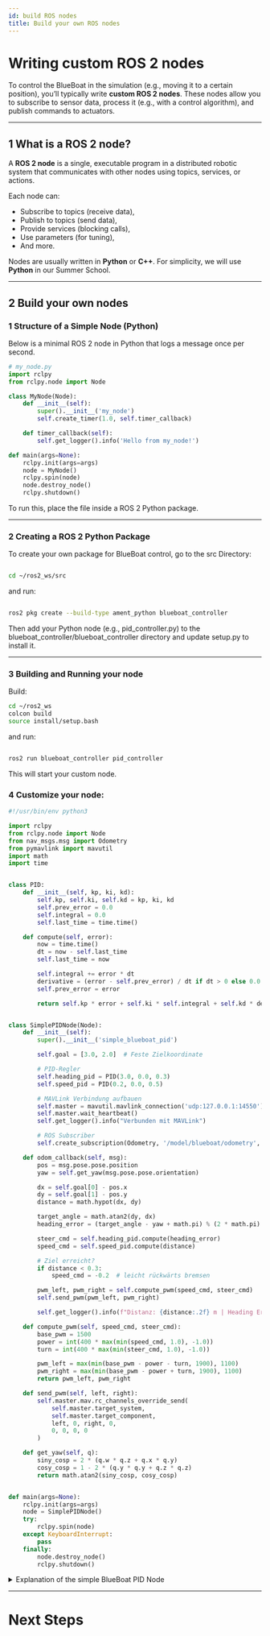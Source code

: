 ```yaml
---
id: build ROS nodes
title: Build your own ROS nodes
---
```



# Writing custom ROS 2 nodes

To control the BlueBoat in the simulation (e.g., moving it to a certain position), you’ll typically write **custom ROS 2 nodes**. These nodes allow you to subscribe to sensor data, process it (e.g., with a control algorithm), and publish commands to actuators.

---

## 1 What is a ROS 2 node?

A **ROS 2 node** is a single, executable program in a distributed robotic system that communicates with other nodes using topics, services, or actions.

Each node can:
- Subscribe to topics (receive data),
- Publish to topics (send data),
- Provide services (blocking calls),
- Use parameters (for tuning),
- And more.

Nodes are usually written in **Python** or **C++**. For simplicity, we will use **Python** in our Summer School.

---
## 2 Build your own nodes
### 1 Structure of a Simple Node (Python)

Below is a minimal ROS 2 node in Python that logs a message once per second.

```python
# my_node.py
import rclpy
from rclpy.node import Node

class MyNode(Node):
    def __init__(self):
        super().__init__('my_node')
        self.create_timer(1.0, self.timer_callback)

    def timer_callback(self):
        self.get_logger().info('Hello from my_node!')

def main(args=None):
    rclpy.init(args=args)
    node = MyNode()
    rclpy.spin(node)
    node.destroy_node()
    rclpy.shutdown()

```

To run this, place the file inside a ROS 2 Python package.

---

### 2 Creating a ROS 2 Python Package

To create your own package for BlueBoat control, go to the src Directory:
```bash

cd ~/ros2_ws/src

```

and run:

```bash

ros2 pkg create --build-type ament_python blueboat_controller

```

Then add your Python node (e.g., pid_controller.py) to the blueboat_controller/blueboat_controller directory and update setup.py to install it.

---

### 3 Building and Running your node
Build:
```bash
cd ~/ros2_ws
colcon build
source install/setup.bash
```
and run:
```bash

ros2 run blueboat_controller pid_controller

```
This will start your custom node.

### 4 Customize your node:
``` python
#!/usr/bin/env python3

import rclpy
from rclpy.node import Node
from nav_msgs.msg import Odometry
from pymavlink import mavutil
import math
import time


class PID:
    def __init__(self, kp, ki, kd):
        self.kp, self.ki, self.kd = kp, ki, kd
        self.prev_error = 0.0
        self.integral = 0.0
        self.last_time = time.time()

    def compute(self, error):
        now = time.time()
        dt = now - self.last_time
        self.last_time = now

        self.integral += error * dt
        derivative = (error - self.prev_error) / dt if dt > 0 else 0.0
        self.prev_error = error

        return self.kp * error + self.ki * self.integral + self.kd * derivative


class SimplePIDNode(Node):
    def __init__(self):
        super().__init__('simple_blueboat_pid')

        self.goal = [3.0, 2.0]  # Feste Zielkoordinate

        # PID-Regler
        self.heading_pid = PID(3.0, 0.0, 0.3)
        self.speed_pid = PID(0.2, 0.0, 0.5)

        # MAVLink Verbindung aufbauen
        self.master = mavutil.mavlink_connection('udp:127.0.0.1:14550')
        self.master.wait_heartbeat()
        self.get_logger().info("Verbunden mit MAVLink")

        # ROS Subscriber
        self.create_subscription(Odometry, '/model/blueboat/odometry', self.odom_callback, 10)

    def odom_callback(self, msg):
        pos = msg.pose.pose.position
        yaw = self.get_yaw(msg.pose.pose.orientation)

        dx = self.goal[0] - pos.x
        dy = self.goal[1] - pos.y
        distance = math.hypot(dx, dy)

        target_angle = math.atan2(dy, dx)
        heading_error = (target_angle - yaw + math.pi) % (2 * math.pi) - math.pi

        steer_cmd = self.heading_pid.compute(heading_error)
        speed_cmd = self.speed_pid.compute(distance)

        # Ziel erreicht?
        if distance < 0.3:
            speed_cmd = -0.2  # leicht rückwärts bremsen

        pwm_left, pwm_right = self.compute_pwm(speed_cmd, steer_cmd)
        self.send_pwm(pwm_left, pwm_right)

        self.get_logger().info(f"Distanz: {distance:.2f} m | Heading Error: {math.degrees(heading_error):.1f}°")

    def compute_pwm(self, speed_cmd, steer_cmd):
        base_pwm = 1500
        power = int(400 * max(min(speed_cmd, 1.0), -1.0))
        turn = int(400 * max(min(steer_cmd, 1.0), -1.0))

        pwm_left = max(min(base_pwm - power - turn, 1900), 1100)
        pwm_right = max(min(base_pwm - power + turn, 1900), 1100)
        return pwm_left, pwm_right

    def send_pwm(self, left, right):
        self.master.mav.rc_channels_override_send(
            self.master.target_system,
            self.master.target_component,
            left, 0, right, 0,
            0, 0, 0, 0
        )

    def get_yaw(self, q):
        siny_cosp = 2 * (q.w * q.z + q.x * q.y)
        cosy_cosp = 1 - 2 * (q.y * q.y + q.z * q.z)
        return math.atan2(siny_cosp, cosy_cosp)


def main(args=None):
    rclpy.init(args=args)
    node = SimplePIDNode()
    try:
        rclpy.spin(node)
    except KeyboardInterrupt:
        pass
    finally:
        node.destroy_node()
        rclpy.shutdown()

```

<details>
<summary>Explanation of the simple BlueBoat PID Node</summary>

This minimal ROS 2 node drives the simulated BlueBoat toward a **fixed target position** using a basic PID controller for both heading and speed.

---

### 🚦 What this Node Does

- Subscribes to the boat's **odometry** in simulation
- Computes the **distance** and **heading angle** to the fixed target
- Uses **PID control** to calculate motor signals
- Sends **PWM commands via MAVLink** to steer and drive the boat

---

### 🧠 Core Concepts

| Component | Purpose |
|----------|---------|
| `PID` class | Calculates control output using proportional, integral, and derivative parts |
| `odom_callback()` | Reacts to new position data from Gazebo |
| `compute_pwm()` | Converts speed and steering into left/right motor commands |
| `send_pwm()` | Sends motor signals directly via MAVLink |
| `get_yaw()` | Extracts boat orientation from quaternion |

---

### 🔁 Control Logic

1. Compute distance and heading error to the target  
2. Use two PID controllers:
   - One for **heading correction**
   - One for **speed adjustment**
3. Translate results into PWM values
4. Command motors via MAVLink

---

### 🎯 Fixed Goal

The goal is defined statically in the code:

```python
self.goal = [3.0, 2.0]
```
</details>

---

# Next Steps